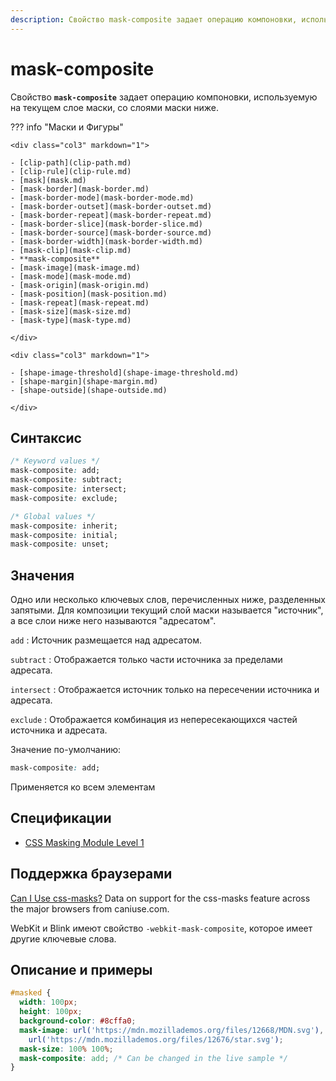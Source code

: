 ```yaml
---
description: Свойство mask-composite задает операцию компоновки, используемую на текущем слое маски, со слоями маски ниже
---
```


# mask-composite

Свойство **`mask-composite`** задает операцию компоновки, используемую на текущем слое маски, со слоями маски ниже.

??? info "Маски и Фигуры"

    <div class="col3" markdown="1">

    - [clip-path](clip-path.md)
    - [clip-rule](clip-rule.md)
    - [mask](mask.md)
    - [mask-border](mask-border.md)
    - [mask-border-mode](mask-border-mode.md)
    - [mask-border-outset](mask-border-outset.md)
    - [mask-border-repeat](mask-border-repeat.md)
    - [mask-border-slice](mask-border-slice.md)
    - [mask-border-source](mask-border-source.md)
    - [mask-border-width](mask-border-width.md)
    - [mask-clip](mask-clip.md)
    - **mask-composite**
    - [mask-image](mask-image.md)
    - [mask-mode](mask-mode.md)
    - [mask-origin](mask-origin.md)
    - [mask-position](mask-position.md)
    - [mask-repeat](mask-repeat.md)
    - [mask-size](mask-size.md)
    - [mask-type](mask-type.md)

    </div>

    <div class="col3" markdown="1">

    - [shape-image-threshold](shape-image-threshold.md)
    - [shape-margin](shape-margin.md)
    - [shape-outside](shape-outside.md)

    </div>

## Синтаксис

```css
/* Keyword values */
mask-composite: add;
mask-composite: subtract;
mask-composite: intersect;
mask-composite: exclude;

/* Global values */
mask-composite: inherit;
mask-composite: initial;
mask-composite: unset;
```

## Значения

Одно или несколько ключевых слов, перечисленных ниже, разделенных запятыми. Для композиции текущий слой маски называется "источник", а все слои ниже него называются "адресатом".

`add`
: Источник размещается над адресатом.

`subtract`
: Отображается только части источника за пределами адресата.

`intersect`
: Отображается источник только на пересечении источника и адресата.

`exclude`
: Отображается комбинация из непересекающихся частей источника и адресата.

Значение по-умолчанию:

```css
mask-composite: add;
```

Применяется ко всем элементам

## Спецификации

- [CSS Masking Module Level 1](https://drafts.fxtf.org/css-masking-1/#the-mask-composite)

## Поддержка браузерами

<p class="ciu_embed" data-feature="css-masks" data-periods="future_1,current,past_1,past_2">
  <a href="http://caniuse.com/#feat=css-masks">Can I Use css-masks?</a> Data on support for the css-masks feature across the major browsers from caniuse.com.
</p>

WebKit и Blink имеют свойство `-webkit-mask-composite`, которое имеет другие ключевые слова.

## Описание и примеры

```css
#masked {
  width: 100px;
  height: 100px;
  background-color: #8cffa0;
  mask-image: url('https://mdn.mozillademos.org/files/12668/MDN.svg'),
    url('https://mdn.mozillademos.org/files/12676/star.svg');
  mask-size: 100% 100%;
  mask-composite: add; /* Can be changed in the live sample */
}
```
